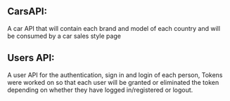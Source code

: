 <h2>CarsAPI:</h2>  A car API that will contain each brand and model of each country and will be consumed by a car sales style page
<h2>Users API:</h2> A user API for the authentication, sign in and login of each person, Tokens were worked on so that each user will be granted or eliminated the token depending on whether they have logged in/registered or logout.
